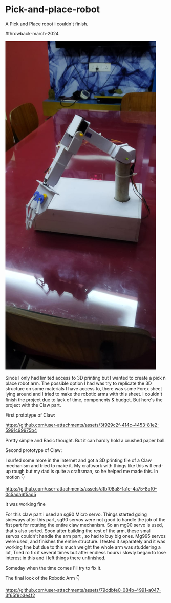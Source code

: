# Pick-and-place-robot
A Pick and Place robot i couldn't finish. 

#throwback-march-2024

![image alt](https://github.com/Anandhu-Sudha/Pick-and-place-robot/blob/8a10f2132211e91b56323f94965f5ea6b5c64a09/final2.jpg)

Since I only had limited access to 3D printing but I wanted to create a pick n place robot arm. The possible option I had was try to replicate the 3D structure on some materials I have access to, there was some Forex sheet lying around and I tried to make the robotic arms with this sheet. I couldn't finish the project due to lack of time, components & budget. But here's the project with the Claw part. 

First prototype of Claw:

https://github.com/user-attachments/assets/3f929c2f-414c-4453-81e2-5991c99975b4

Pretty simple and Basic thought. But it can hardly hold a crushed paper ball.

Second prototype of Claw:

I surfed some more in the internet and got a 3D printing file of a Claw mechanism and tried to make it. My craftwork with things like this will end-up rough but my dad is quite a craftsman, so he helped me made this.
In motion 👇

https://github.com/user-attachments/assets/a1bf08a8-1a1e-4a75-8cf0-0c5ada6f5ad5

It was working fine

For this claw part i used an sg90 Micro servo. Things started going sideways after this part, sg90 servos were not good to handle the job of the fist part for rotating the entire claw mechanism. So an mg90 servo is used, that's also sorted. Soon after building the rest of the arm, these small servos couldn't handle the arm part , so had to buy big ones. Mg995 servos were used, and finishes the entire structure. I tested it separately and it was working fine but due to this much weight the whole arm was studdering a lot, Tried ro fix it several times but after endless hours i slowly began to lose interest in this and i left things there unfinished.

Someday when the time comes i'll try to fix it.

The final look of the Robotic Arm 👇

https://github.com/user-attachments/assets/79ddbfe0-084b-4991-a047-3f65f9b3e4f2
